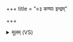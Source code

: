 +++
title = "०३ कण्वाः इन्द्रम्"

+++
<details><summary>मूलम् (VS)</summary>

कण्वाः॒ इन्द्रं॒ यदक्र॑त॒ स्तोमै॑र्य॒ज्ञस्य॒ साध॑नम्। जा॒मि ब्रु॑वत॒ आयु॑धम् ॥
</details>
